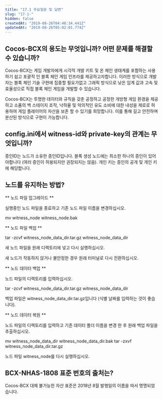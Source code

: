 ```yaml
---
title: "17.1 주요질문 및 답변"
slug: "17-1-"
hidden: false
createdAt: "2019-08-26T04:48:34.441Z"
updatedAt: "2019-08-26T05:02:01.774Z"
---
```

## Cocos-BCX의 용도는 무엇입니까? 어떤 문제를 해결할 수 있습니까?

Cocos-BCX는 게임 개발자에게 시각적 개발 키트 및 온 체인 생태계를 포함하는 사용하기 쉽고 포괄적 인 블록 체인 게임 인프라를 제공하고자합니다. 이러한 방식으로 개발자는 블록 체인 기술 구현에 집중할 필요가없고 그래픽 방식으로 낮은 임계 값과 고속 및 효율성으로 직접 블록 체인 게임을 개발할 수 있습니다.

Cocos-BCX는 투명한 데이터와 규칙을 갖춘 공정하고 공정한 개방형 게임 환경을 제공하고 소품의 백 스테이지 조작, 낙하율 및 악의적인 유도 소비에 대한 내성을 제로로 허용하여 게임 플레이어의 자산을 보존 할 수 있기를 희망합니다. 이를 통해 길고 안전하며 분산된 방식으로 구현이 가능합니다.


## config.ini에서 witness-id와 private-key의 관계는 무엇입니까?

증인ID는 노드가 소유한 증인ID입니다. 블록 생성 노드에는 최소한 하나의 증인이 있어야합니다 (여러 증인이 허용되지만 권장되지는 않음). 개인 키는 증인의 공개 및 개인 키에 해당합니다.

## 노드를 유지하는 방법?

** 노드 파일 업그레이드 **

실행중인 노드 파일을 종료하고 기존 노드 파일 이름을 변경하십시오.

mv witness_node witness_node.bak

** 노드 파일 백업 **

tar -zcvf witness_node_data_dir.tar.gz witness_node_data_dir

새 노드 파일을 원래 디렉토리에 넣고 다시 실행하십시오.

새 노드가 작동하지 않거나 불안정한 경우 원래 터미널로 다시 전환하십시오.

** 노드 데이터 백업 **

노드 파일의 디렉토리를 입력하십시오.

tar -zcvf witness_node_data_dir.tar.gz witness_node_data_dir

백업 파일은 witness_node_data_dir.tar.gz입니다 (식별 날짜를 입력하는 것이 좋습니다).

** 노드 데이터 복원 **

노드 파일의 디렉토리를 입력하고 기존 데이터 폴더 이름을 변경 한 후 원래 백업 파일을 추출하십시오.

mv witness_node_data_dir witness_node_data_dir.bak
tar -zxvf witness_node_data_dir.tar.gz

노드 파일 witness_node를 다시 실행하십시오.

## BCX-NHAS-1808 표준 번호의 출처는?
Cocos-BCX 대체 불가능한 자산 표준은 2018년 8월 발행일의 이름을 따서 명명되었습니다.